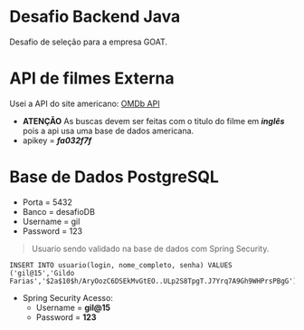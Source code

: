 # Desafio Backend Java
 Desafio de seleção para a empresa GOAT.
 
# API de filmes Externa
 Usei a API do site americano: [OMDb API](http://www.omdbapi.com/)
 - **ATENÇÃO** As buscas devem ser feitas com o titulo do filme em **_inglês_** pois a api usa uma base de dados americana.
 - apikey = **_fa032f7f_**
 
# Base de Dados PostgreSQL
 - Porta = 5432
 - Banco = desafioDB
 - Username = gil
 - Password = 123
 
 > Usuario sendo validado na base de dados com Spring Security. 
  ```
  INSERT INTO usuario(login, nome_completo, senha) VALUES ('gil@15','Gildo Farias','$2a$10$h/AryOozC6DSEkMvGtEO..ULp2S8TpgT.J7Yrq7A9Gh9WHPrsPBgG')
  ``` 
 - Spring Security Acesso:
   - Username = **gil@15**
   - Password = **123**
